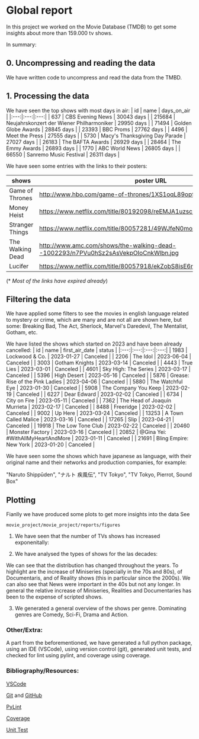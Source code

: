 # Global report

In this project we worked on the Movie Database (TMDB) to get some insights about more than 159.000 tv shows.

In summary:
## 0. Uncompressing and reading the data
We have written code to uncompress and read the data from the TMBD.
## 1. Processing the data
We have seen the top shows with most days in air:
| id | name | days_on_air |
|:---:|:---:|:---:|
| 637 | CBS Evening News | 30043 days |
| 215684 | Neujahrskonzert der Wiener Philharmoniker | 29950 days |
| 71494 | Golden Globe Awards | 28845 days |
| 23393 | BBC Proms | 27762 days |
| 4496 | Meet the Press | 27555 days |
| 5730 | Macy's Thanksgiving Day Parade | 27027 days |
| 26183 | The BAFTA Awards | 26929 days |
| 28464 | The Emmy Awards | 26893 days |
| 1770 | ABC World News | 26805 days |
| 66550 | Sanremo Music Festival | 26311 days |


We have seen some entries with the links to their posters:

| shows | poster URL |  |
|---|---|---|
| Game of Thrones | http://www.hbo.com/game-of-thrones/1XS1oqL89opfnbLl8WnZY1O1uJx.jpg |
| Money Heist | https://www.netflix.com/title/80192098/reEMJA1uzscCbkpeRJeTT2bjqUp.jpg |
| Stranger Things | https://www.netflix.com/title/80057281/49WJfeN0moxb9IPfGn8AIqMGskD.jpg |
| The Walking Dead | http://www.amc.com/shows/the-walking-dead--1002293/n7PVu0hSz2sAsVekpOIoCnkWlbn.jpg |
| Lucifer | https://www.netflix.com/title/80057918/ekZobS8isE6mA53RAiGDG93hBxL.jpg |

(* *Most of the links have expired already*)

## Filtering the data
We have applied some filters to see the movies in english language related to mystery or crime, which are many and are not all are shown here, but some:
Breaking Bad, The Act, Sherlock, Marvel's Daredevil, The Mentalist, Gotham, etc.


We have listed the shows which started on 2023 and have been already cancelled:
| id | name | first_air_date | status |
|:---:|:---:|:---:|:---:|
| 1983 | Lockwood & Co. | 2023-01-27 | Canceled |
| 2206 | The Idol | 2023-06-04 | Canceled |
| 3003 | Gotham Knights | 2023-03-14 | Canceled |
| 4443 | True Lies | 2023-03-01 | Canceled |
| 4601 | Sky High: The Series | 2023-03-17 | Canceled |
| 5396 | High Desert | 2023-05-16 | Canceled |
| 5876 | Grease: Rise of the Pink Ladies | 2023-04-06 | Canceled |
| 5880 | The Watchful Eye | 2023-01-30 | Canceled |
| 5908 | The Company You Keep | 2023-02-19 | Canceled |
| 6227 | Dear Edward | 2023-02-02 | Canceled |
| 6734 | City on Fire | 2023-05-11 | Canceled |
| 7362 | The Head of Joaquín Murrieta | 2023-02-17 | Canceled |
| 8488 | Freeridge | 2023-02-02 | Canceled |
| 9002 | Up Here | 2023-03-24 | Canceled |
| 13253 | A Town Called Malice | 2023-03-16 | Canceled |
| 17265 | Slip | 2023-04-21 | Canceled |
| 19918 | The Low Tone Club | 2023-02-22 | Canceled |
| 20460 | Monster Factory | 2023-03-16 | Canceled |
| 20852 | @Gina Yei: #WithAllMyHeartAndMore | 2023-01-11 | Canceled |
| 21691 | Bling Empire: New York | 2023-01-20 | Canceled |

We have seen some the shows which have japanese as language, with their original name and their networks and production companies, for example:

"Naruto Shippūden", "ナルト 疾風伝", "TV Tokyo", "TV Tokyo, Pierrot, Sound Box"

## Plotting
Fianlly we have produced some plots to get more insights into the data See 
```
movie_project/movie_project/reports/figures
```

1. We have seen that the number of TVs shows has increased exponenitally:

2. We have analysed the types of shows for the las decades:

We can see that the distribution has changed throughout the years. To highlight are the increase of Miniseries (specially in the 70s and 80s), of Documentaris, and of Reality shows (this in particular since the 2000s).
We can also see that News were important in the 40s but not any longer. In general the relative increase of Miniseries, Realities and Documentaries has been to the expense of scripted shows.

3. We generated a general overview of the shows per genre. Dominating genres are Comedy, Sci-Fi, Drama and Action.

### Other/Extra:
A part from the beforementioned, we have generated a full python package, using an IDE (VSCode), using version control (git), generated unit tests, and checked for lint using pylint, and coverage using coverage.

### Bibliography/Resources:
[VSCode](https://code.visualstudio.com/)

[Git](https://git-scm.com/) and [GitHub](https://github.com/ulisesrey)

[PyLint](https://pypi.org/project/pylint/)

[Coverage](https://coverage.readthedocs.io/en/7.4.1/)

[Unit Test](https://docs.python.org/3/library/unittest.html)
